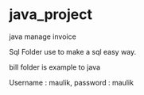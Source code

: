 # java_project
java manage invoice

Sql Folder use to make a sql easy way.

bill folder is example to java


Username : maulik, password : maulik
